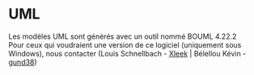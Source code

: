 # UML #

Les mod&egrave;les UML sont g&eacute;n&eacute;r&eacute;s avec un outil nomm&eacute; BOUML 4.22.2  
Pour ceux qui voudraient une version de ce logiciel (uniquement sous Windows), nous contacter (Louis Schnellbach - [Xleek](https://github.com/Xleek) | B&eacute;lellou K&eacute;vin - [gund38](https://github.com/gund38))  

